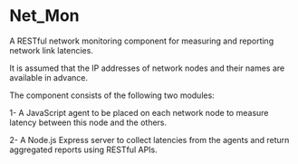 # Net_Mon
A RESTful network monitoring component for measuring and reporting network link latencies. 

It is assumed that the IP addresses of network nodes and their names are available in advance.

The component consists of the following two modules: 

1- A JavaScript agent to be placed on each network node to measure latency between this node and the others.

2- A Node.js Express server to collect latencies from the agents and return aggregated reports using RESTful APIs.

